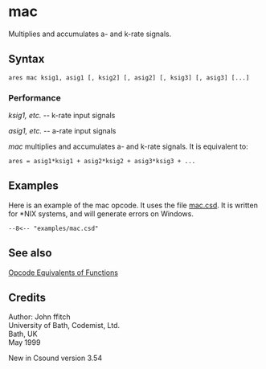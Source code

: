 <!--
id:mac
category:Mathematical Operations:Opcode Equivalents of Functions
-->
# mac
Multiplies and accumulates a- and k-rate signals.

## Syntax
``` csound-orc
ares mac ksig1, asig1 [, ksig2] [, asig2] [, ksig3] [, asig3] [...]
```

### Performance

_ksig1, etc._ -- k-rate input signals

_asig1, etc._ -- a-rate input signals

_mac_ multiplies and accumulates a- and k-rate signals. It is equivalent to:

```
ares = asig1*ksig1 + asig2*ksig2 + asig3*ksig3 + ...
```

## Examples

Here is an example of the mac opcode. It uses the file [mac.csd](../../examples/mac.csd). It is written for *NIX systems, and will generate errors on Windows.

``` csound-csd title="Example of the mac opcode." linenums="1"
--8<-- "examples/mac.csd"
```

## See also

[Opcode Equivalents of Functions](../../math/opeqfunc)

## Credits

Author: John ffitch<br>
University of Bath, Codemist, Ltd.<br>
Bath, UK<br>
May 1999<br>

New in Csound version 3.54
